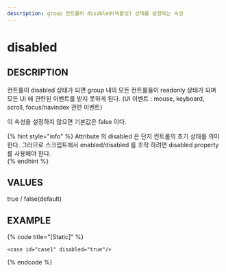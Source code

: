 ```yaml
---
description: group 컨트롤의 disabled(비활성) 상태를 설정하는 속성
---
```


# disabled

## DESCRIPTION

컨트롤이 disabled 상태가 되면 group 내의 모든 컨트롤들이 readonly 상태가 되며 모든 UI 에 관련된 이벤트를 받지 못하게 된다.
(UI 이벤트 : mouse, keyboard, scroll, focus/navindex 관련 이벤트)

이 속성을 설정하지 않으면 기본값은 false 이다.

{% hint style="info" %}
Attribute 의 disabled 은 단지 컨트롤의 초기 상태를 의미한다. 그러므로 스크립트에서 enabled/disabled 를 조작 하려면 disabled property 를 사용해야 한다.      
{% endhint %}

## VALUES

true / false(default)

## EXAMPLE

{% code title="\[Static\]" %}
```markup
<case id="case1" disabled="true"/> 
```
{% endcode %}

